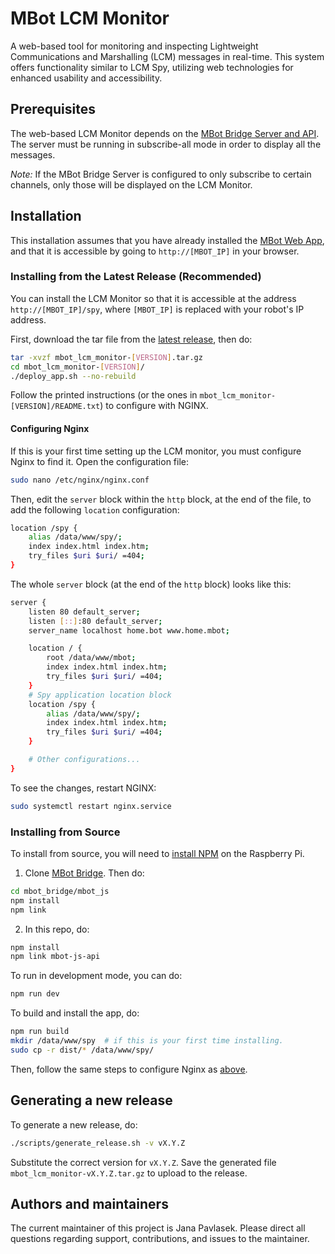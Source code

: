 # MBot LCM Monitor

A web-based tool for monitoring and inspecting Lightweight Communications and Marshalling (LCM) messages in real-time. This system offers functionality similar to LCM Spy, utilizing web technologies for enhanced usability and accessibility.

## Prerequisites

The web-based LCM Monitor depends on the [MBot Bridge Server and API](https://github.com/mbot-project/mbot_bridge/). The server must be running in subscribe-all mode in order to display all the messages.

*Note:* If the MBot Bridge Server is configured to only subscribe to certain channels, only those will be displayed on the LCM Monitor.

## Installation

This installation assumes that you have already installed the [MBot Web App](https://github.com/mbot-project/mbot_web_app), and that it is accessible by going to `http://[MBOT_IP]` in your browser.

### Installing from the Latest Release (Recommended)

You can install the LCM Monitor so that it is accessible at the address `http://[MBOT_IP]/spy`, where `[MBOT_IP]` is replaced with your robot's IP address.

First, download the tar file from the [latest release](https://github.com/mbot-project/mbot_lcm_monitor/releases), then do:
```bash
tar -xvzf mbot_lcm_monitor-[VERSION].tar.gz
cd mbot_lcm_monitor-[VERSION]/
./deploy_app.sh --no-rebuild
```
Follow the printed instructions (or the ones in `mbot_lcm_monitor-[VERSION]/README.txt`) to configure with NGINX.

#### Configuring Nginx
If this is your first time setting up the LCM monitor, you must configure Nginx to find it. Open the configuration file:
```bash
sudo nano /etc/nginx/nginx.conf
```
Then, edit the `server` block within the `http` block, at the end of the file, to add the following `location` configuration:
```bash
location /spy {
    alias /data/www/spy/;
    index index.html index.htm;
    try_files $uri $uri/ =404;
}
```
The whole `server` block (at the end of the `http` block) looks like this:
```bash
server {
    listen 80 default_server;
    listen [::]:80 default_server;
    server_name localhost home.bot www.home.mbot;

    location / {
        root /data/www/mbot;
        index index.html index.htm;
        try_files $uri $uri/ =404;
    }
    # Spy application location block
    location /spy {
        alias /data/www/spy/;
        index index.html index.htm;
        try_files $uri $uri/ =404;
    }

    # Other configurations...
}
```
To see the changes, restart NGINX:
```bash
sudo systemctl restart nginx.service
```

### Installing from Source

To install from source, you will need to [install NPM](https://github.com/mbot-project/mbot_web_app?tab=readme-ov-file#dependencies) on the Raspberry Pi.

1. Clone [MBot Bridge](https://github.com/mbot-project/mbot_bridge/). Then do:
  ```bash
  cd mbot_bridge/mbot_js
  npm install
  npm link
  ```
2. In this repo, do:
  ```bash
  npm install
  npm link mbot-js-api
  ```

To run in development mode, you can do:
```bash
npm run dev
```

To build and install the app, do:
```bash
npm run build
mkdir /data/www/spy  # if this is your first time installing.
sudo cp -r dist/* /data/www/spy/
```
Then, follow the same steps to configure Nginx as [above](#configuring-nginx).

## Generating a new release

To generate a new release, do:
```bash
./scripts/generate_release.sh -v vX.Y.Z
```
Substitute the correct version for `vX.Y.Z`. Save the generated file `mbot_lcm_monitor-vX.Y.Z.tar.gz` to upload to the release.

## Authors and maintainers
The current maintainer of this project is Jana Pavlasek. Please direct all questions regarding support, contributions, and issues to the maintainer.
